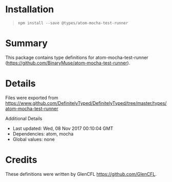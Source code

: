 # Installation
> `npm install --save @types/atom-mocha-test-runner`

# Summary
This package contains type definitions for atom-mocha-test-runner (https://github.com/BinaryMuse/atom-mocha-test-runner).

# Details
Files were exported from https://www.github.com/DefinitelyTyped/DefinitelyTyped/tree/master/types/atom-mocha-test-runner

Additional Details
 * Last updated: Wed, 08 Nov 2017 00:10:04 GMT
 * Dependencies: atom, mocha
 * Global values: none

# Credits
These definitions were written by GlenCFL <https://github.com/GlenCFL>.

